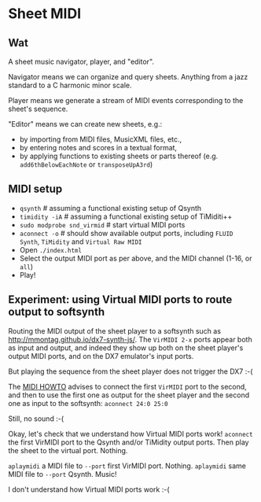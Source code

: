 # Sheet MIDI

## Wat
A sheet music navigator, player, and "editor".

Navigator means we can organize and query sheets. Anything from a jazz standard to a C harmonic minor scale.

Player means we generate a stream of MIDI events corresponding to the sheet's sequence.

"Editor" means we can create new sheets, e.g.:
- by importing from MIDI files, MusicXML files, etc.,
- by entering notes and scores in a textual format,
- by applying functions to existing sheets or parts thereof (e.g. `add6thBelowEachNote` or `transposeUpA3rd`)

## MIDI setup
- `qsynth` # assuming a functional existing setup of Qsynth
- `timidity -iA` # assuming a functional existing setup of TiMiditi++
- `sudo modprobe snd_virmid` # start virtual MIDI ports
- `aconnect -o` # should show available output ports, including `FLUID Synth`, `TiMidity` and `Virtual Raw MIDI`
- Open `./index.html`
- Select the output MIDI port as per above, and the MIDI channel (1-16, or `all`)
- Play!

## Experiment: using Virtual MIDI ports to route output to softsynth
Routing the MIDI output of the sheet player to a softsynth such as http://mmontag.github.io/dx7-synth-js/.
The `VirMIDI 2-x` ports appear both as input and output, and indeed they show up
both on the sheet player's output MIDI ports, and on the DX7 emulator's input ports.

But playing the sequence from the sheet player does not trigger the DX7 :-(

The [MIDI HOWTO](http://tldp.org/HOWTO/MIDI-HOWTO-10.html#ss10.3) advises to connect the first `VirMIDI` port to the second,
and then to use the first one as output for the sheet player and the second one as input to the softsynth: `aconnect 24:0 25:0`

Still, no sound :-(

Okay, let's check that we understand how Virtual MIDI ports work!
`aconnect` the first VirMIDI port to the Qsynth and/or TiMidity output ports. Then play the sheet to the virtual port.
Nothing.

`aplaymidi` a MIDI file to `--port` first VirMIDI port. Nothing.
`aplaymidi` same MIDI file to `--port` Qsynth. Music!

I don't understand how Virtual MIDI ports work :-(
